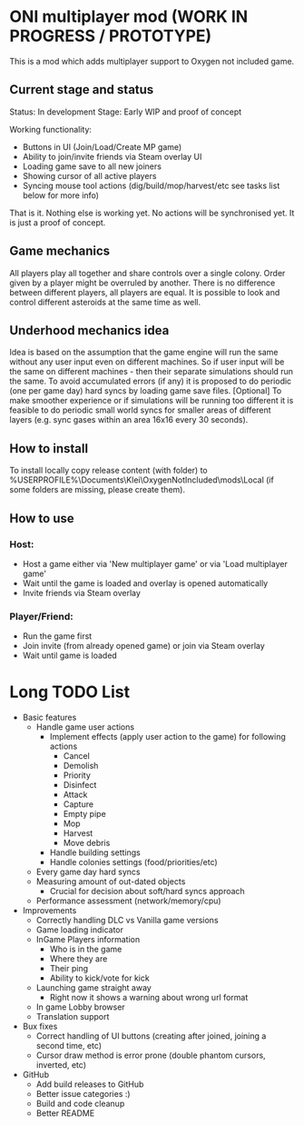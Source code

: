 # ONI multiplayer mod (WORK IN PROGRESS / PROTOTYPE)

This is a mod which adds multiplayer support to Oxygen not included game.

## Current stage and status

Status: In development
Stage: Early WIP and proof of concept

Working functionality:

- Buttons in UI (Join/Load/Create MP game)
- Ability to join/invite friends via Steam overlay UI
- Loading game save to all new joiners
- Showing cursor of all active players
- Syncing mouse tool actions (dig/build/mop/harvest/etc see tasks list below for more info)

That is it. Nothing else is working yet. No actions will be synchronised yet. It is just a proof of concept.

## Game mechanics

All players play all together and share controls over a single colony. Order given by a player might be overruled by
another.
There is no difference between different players, all players are equal.
It is possible to look and control different asteroids at the same time as well.

## Underhood mechanics idea

Idea is based on the assumption that the game engine will run the same without any user input even on different
machines.
So if user input will be the same on different machines - then their separate simulations should run the same.
To avoid accumulated errors (if any) it is proposed to do periodic (one per game day) hard syncs by loading game save
files.
[Optional] To make smoother experience or if simulations will be running too different it is feasible to do periodic
small world syncs for smaller areas of different layers (e.g. sync gases within an area 16x16 every 30 seconds).

## How to install

To install locally copy release content (with folder) to %USERPROFILE%\Documents\Klei\OxygenNotIncluded\mods\Local (if
some folders are missing, please create them).

## How to use

### Host:

- Host a game either via 'New multiplayer game' or via 'Load multiplayer game'
- Wait until the game is loaded and overlay is opened automatically
- Invite friends via Steam overlay

### Player/Friend:

- Run the game first
- Join invite (from already opened game) or join via Steam overlay
- Wait until game is loaded

# Long TODO List

- Basic features
    - Handle game user actions
        - Implement effects (apply user action to the game) for following actions
          - Cancel
          - Demolish
          - Priority
          - Disinfect
          - Attack
          - Capture
          - Empty pipe
          - Mop
          - Harvest
          - Move debris
        - Handle building settings
        - Handle colonies settings (food/priorities/etc)
    - Every game day hard syncs
    - Measuring amount of out-dated objects
        - Crucial for decision about soft/hard syncs approach
    - Performance assessment (network/memory/cpu)
- Improvements
    - Correctly handling DLC vs Vanilla game versions
    - Game loading indicator
    - InGame Players information
        - Who is in the game
        - Where they are
        - Their ping
        - Ability to kick/vote for kick
    - Launching game straight away
        - Right now it shows a warning about wrong url format
    - In game Lobby browser
    - Translation support
- Bux fixes
    - Correct handling of UI buttons (creating after joined, joining a second time, etc)
    - Cursor draw method is error prone (double phantom cursors, inverted, etc)
- GitHub
    - Add build releases to GitHub
    - Better issue categories :)
    - Build and code cleanup
    - Better README
